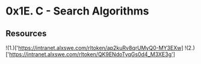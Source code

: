 # 0x1E. C - Search Algorithms

## Resources
!(1.)['https://intranet.alxswe.com/rltoken/ap2kuRv8qrUMyQ0-MY3EXw]
!(2.)['https://intranet.alxswe.com/rltoken/QK9ENdoTyqGs0d4_M3XE3g']
